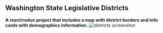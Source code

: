 ## Washington State Legislative Districts
__A react/redux project that includes a map with district borders and info cards with demographics information.__
![districts screenshot](http://timbutorac.com/assets/images/Districts.png)
